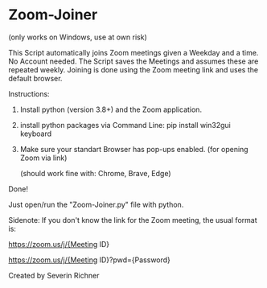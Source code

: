 # Zoom-Joiner

(only works on Windows, use at own risk)

This Script automatically joins Zoom meetings given a Weekday and a time. No Account needed. 
The Script saves the Meetings and assumes these are repeated weekly. Joining is done using the Zoom meeting link and uses the default browser.


Instructions:

1)	Install python (version 3.8+) and the Zoom application.

2)	install python packages via Command Line:	pip install win32gui keyboard

3)	Make sure your standart Browser has pop-ups enabled. (for opening Zoom via link)
	
	(should work fine with: Chrome, Brave, Edge)

Done!

Just open/run the "Zoom-Joiner.py" file with python.


Sidenote: If you don't know the link for the Zoom meeting, the usual format is:

https://zoom.us/j/{Meeting ID}

https://zoom.us/j/{Meeting ID}?pwd={Password}



Created by Severin Richner
